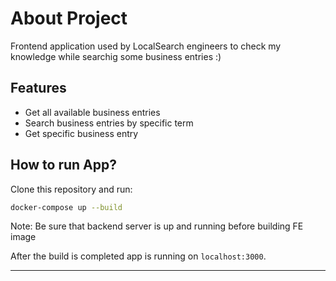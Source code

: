 # About Project

Frontend application used by LocalSearch engineers to check my knowledge while searchig some business entries :)

## Features

* Get all available business entries
* Search business entries by specific term
* Get specific business entry
## How to run App?

Clone this repository and run:

```bash
docker-compose up --build
```

Note:
Be sure that backend server is up and running before building FE image

After the build is completed app is running on `localhost:3000`.

---